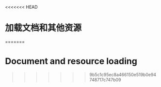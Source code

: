 <<<<<<< HEAD
# 加载文档和其他资源
=======

# Document and resource loading
>>>>>>> 9b5c1c95ec8a466150e519b0e94748717c747b09
